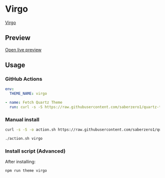 # Virgo

[Virgo](https://aituyaa.com)

## Preview

[Open live preview](https://quartz-themes.github.io/virgo/)

## Usage

### GitHub Actions

```yaml
env:
  THEME_NAME: virgo
```

```yaml
- name: Fetch Quartz Theme
  run: curl -s -S https://raw.githubusercontent.com/saberzero1/quartz-themes/master/action.sh | bash -s -- $THEME_NAME
```

### Manual install

```bash
curl -s -S -o action.sh https://raw.githubusercontent.com/saberzero1/quartz-themes/master/action.sh

./action.sh virgo
```

### Install script (Advanced)

After installing:

```bash
npm run theme virgo
```
